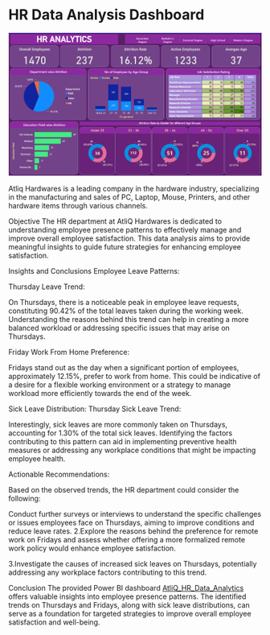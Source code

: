 # HR Data Analysis Dashboard

![HR data dashboard](https://github.com/mdnazrulislam-code/HR-Analytics-Power-BI-Dashboard/blob/main/Screenshot%202024-03-10%20215927.png)

Atliq Hardwares is a leading company in the hardware industry, specializing in the manufacturing and sales of PC, Laptop, Mouse, Printers, and other hardware items through various channels.

Objective
The HR department at AtliQ Hardwares is dedicated to understanding employee presence patterns to effectively manage and improve overall employee satisfaction. This data analysis aims to provide meaningful insights to guide future strategies for enhancing employee satisfaction.

Insights and Conclusions
Employee Leave Patterns:

Thursday Leave Trend:

On Thursdays, there is a noticeable peak in employee leave requests, constituting 90.42% of the total leaves taken during the working week. Understanding the reasons behind this trend can help in creating a more balanced workload or addressing specific issues that may arise on Thursdays.

Friday Work From Home Preference:

Fridays stand out as the day when a significant portion of employees, approximately 12.15%, prefer to work from home. This could be indicative of a desire for a flexible working environment or a strategy to manage workload more efficiently towards the end of the week.

Sick Leave Distribution:
Thursday Sick Leave Trend:

Interestingly, sick leaves are more commonly taken on Thursdays, accounting for 1.30% of the total sick leaves. Identifying the factors contributing to this pattern can aid in implementing preventive health measures or addressing any workplace conditions that might be impacting employee health.

Actionable Recommendations:

Based on the observed trends, the HR department could consider the following:

Conduct further surveys or interviews to understand the specific challenges or issues employees face on Thursdays, aiming to improve conditions and reduce leave rates.
2.Explore the reasons behind the preference for remote work on Fridays and assess whether offering a more formalized remote work policy would enhance employee satisfaction.

3.Investigate the causes of increased sick leaves on Thursdays, potentially addressing any workplace factors contributing to this trend.

Conclusion
The provided Power BI dashboard [AtliQ_HR_Data_Analytics](https://app.powerbi.com/view?r=eyJrIjoiY2ZjOTBjNGYtOTM1MS00MzlkLWE4YzctMGMxNWNlZDhlYTgyIiwidCI6ImM2ZTU0OWIzLTVmNDUtNDAzMi1hYWU5LWQ0MjQ0ZGM1YjJjNCJ9) offers valuable insights into employee presence patterns. The identified trends on Thursdays and Fridays, along with sick leave distributions, can serve as a foundation for targeted strategies to improve overall employee satisfaction and well-being.





